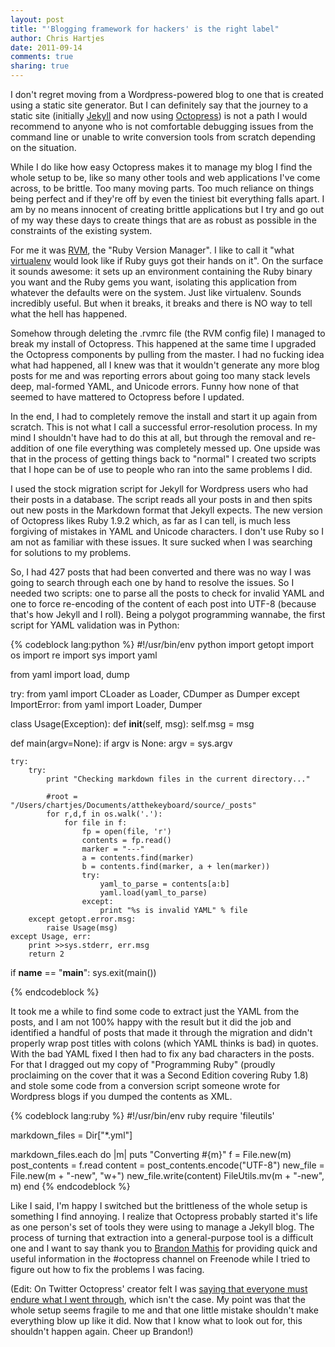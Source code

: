 ```yaml
---
layout: post
title: "'Blogging framework for hackers' is the right label"
author: Chris Hartjes
date: 2011-09-14
comments: true 
sharing: true 
---
```

I don't regret moving from a Wordpress-powered blog to one that is created using a static site generator. But I can definitely say that the journey
to a static site (initially [Jekyll](http://github.com/mojombo/jekyll) and now using [Octopress](http://octopress.org)) is not a path I would recommend
to anyone who is not comfortable debugging issues from the command line or unable to write conversion tools from scratch depending
on the situation.

While I do like how easy Octopress makes it to manage my blog I find the whole setup to be, like so many other tools and web applications I've come across, to be brittle. Too many moving parts. Too much reliance on things being perfect and if they're off by even the tiniest bit everything falls apart. I am by no means innocent of creating brittle applications but I try and go out of my way these days to create things that are as robust as possible in the constraints of the existing system.

For me it was [RVM](https://rvm.beginrescueend.com/), the "Ruby Version Manager". I like to call it "what [virtualenv](https://github.com/pypa/virtualenv) would look like if Ruby guys got their hands on it". On the surface it sounds awesome: it sets up an environment containing the Ruby binary you want and the Ruby gems you want, isolating this application from whatever the defaults were on the system. Just like virtualenv. Sounds incredibly useful. But when it breaks, it breaks and there is NO way to tell what the hell has happened.

Somehow through deleting the .rvmrc file (the RVM config file) I managed to break my install of Octopress. This happened at the same time I upgraded the Octopress components by pulling from the master. I had no fucking idea what had happened, all I knew was that it wouldn't generate any more blog posts for me and was reporting errors about going too many stack levels deep, mal-formed YAML, and Unicode errors. Funny how none of that seemed to have mattered to Octopress before I updated.

In the end, I had to completely remove the install and start it up again from scratch. This is not what I call a successful error-resolution process. In my mind I shouldn't have had to do this at all, but through the removal and re-addition of one file everything was completely messed up. One upside was that in the process of getting things back to "normal" I created two scripts that I hope can be of use to people who ran into the same problems I did.

I used the stock migration script for Jekyll for Wordpress users who had their posts in a database. The script reads all your posts in and then spits out new posts in the Markdown format that Jekyll expects. The new version of Octopress likes Ruby 1.9.2 which, as far as I can tell, is much less forgiving of mistakes in YAML and Unicode characters. I don't use Ruby so I am not as familiar with these issues. It sure sucked when I was searching for solutions to my problems.

So, I had 427 posts that had been converted and there was no way I was going to search through each one by hand to resolve the issues. So I needed two scripts: one to parse all the posts to check for invalid YAML and one to force re-encoding of the content of each post into UTF-8 (because that's how Jekyll and I roll). Being a polygot programming wannabe, the first script for YAML validation was in Python:

{% codeblock lang:python %}
#!/usr/bin/env python
import getopt
import os
import re
import sys
import yaml

from yaml import load, dump

try:
    from yaml import CLoader as Loader, CDumper as Dumper
except ImportError:
    from yaml import Loader, Dumper

class Usage(Exception):
    def __init__(self, msg):
        self.msg = msg

def main(argv=None):
    if argv is None:
        argv = sys.argv

    try:
        try:
            print "Checking markdown files in the current directory..."

            #root = "/Users/chartjes/Documents/atthekeyboard/source/_posts"
            for r,d,f in os.walk('.'):
                for file in f:
                    fp = open(file, 'r') 
                    contents = fp.read()
                    marker = "---"
                    a = contents.find(marker)
                    b = contents.find(marker, a + len(marker))
                    try:
                        yaml_to_parse = contents[a:b]
                        yaml.load(yaml_to_parse)
                    except:
                        print "%s is invalid YAML" % file
        except getopt.error.msg:
            raise Usage(msg)
    except Usage, err:
        print >>sys.stderr, err.msg
        return 2

if __name__ == "__main__":
    sys.exit(main())

{% endcodeblock %}

It took me a while to find some code to extract just the YAML from the posts, and I am not 100% happy with the result but it did the job and identified a handful of posts that made it through the migration and didn't properly wrap post titles with colons (which YAML thinks is bad) in quotes. With the bad YAML fixed I then had to fix any bad characters in the posts. For that I dragged out my copy of "Programming Ruby" (proudly proclaiming on the cover that it was a Second Edition covering Ruby 1.8) and stole some code from a conversion script someone wrote for Wordpress blogs if you dumped the contents as XML.

{% codeblock lang:ruby %}
#!/usr/bin/env ruby
require 'fileutils'

markdown_files = Dir["*.yml"]

markdown_files.each do |m|
    puts "Converting #{m}"
    f = File.new(m)
    post_contents = f.read
    content = post_contents.encode("UTF-8")
    new_file = File.new(m + "-new", "w+")
    new_file.write(content)
    FileUtils.mv(m + "-new", m)
end
{% endcodeblock %}

Like I said, I'm happy I switched but the brittleness of the whole setup is something I find annoying. I realize that Octopress probably started it's life as one person's set of tools they were using to manage a Jekyll blog. The process of turning that extraction into a general-purpose tool is a difficult one and I want to say thank you to [Brandon Mathis](https://github.com/imathis) for providing quick and useful information in the #octopress channel on Freenode while I tried to figure out how to fix the problems I was facing.

(Edit: On Twitter Octopress' creator felt I was [saying that everyone must endure what I went through](https://twitter.com/#!/imathis/status/113991077555474433), which isn't the case. My point was that the whole setup seems fragile to me and that one little mistake shouldn't make everything blow up like it did. Now that I know what to look out for, this shouldn't happen again. Cheer up Brandon!)
